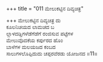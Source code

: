 +++
title = "011 ಮೇಲುಕಟ್ಟಿನ ದಿವ್ಯಚಿತ್ರ"

+++
ಮೇಲುಕಟ್ಟಿನ ದಿವ್ಯಚಿತ್ರ ದು  
ಕೂಲನಿಚಯದ ಲಾಮಚದ ಬ  
ಲ್ಲಾಳದಡ್ಡಿಗಳೆಡೆಗೆಡೆಗೆ ರಂಜಿಸುವ ಪಟ್ಟೆಗಳ  
ಮೇಲುವೊದಕೆಯ ಕರ್ಪುರದ ಹೊಂ  
ಬಾಳೆಗಳ ಮಲಯಜದ ಕಂಬದ  
ಸಾಲುಗಳಲೊಪ್ಪಿದುದು ಚಪ್ಪರವೆರಡು ಯೋಜನದ      ॥11॥